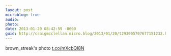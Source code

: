 ```yaml
---
layout: post
microblog: true
audio: 
photo: 
date: 2013-01-20 08:42:59 -0600
guid: http://craigmcclellan.micro.blog/2013/01/20/t293005707677151232.html
---
```

brown_streak's photo [t.co/mXcbQI8N](http://t.co/mXcbQI8N)
